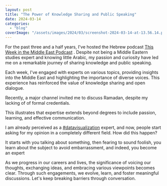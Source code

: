 ```yaml
---
layout: post
title: "The Power of Knowledge Sharing and Public Speaking"
date: 2024-03-14
categories: 
  - "blog"
coverImage: "/assets/images/2024/03/screenshot-2024-03-14-at-13.56.14.png"
---
```


For the past three and a half years, I've hosted the Hebrew podcast [This Week in the Middle East Podcast](https://www.linkedin.com/company/this-week-in-the-middle-east-podcast/) . Despite not being a Middle Eastern studies expert and knowing little Arabic, my passion and curiosity have led me on a remarkable journey of sharing knowledge and public speaking.

Each week, I've engaged with experts on various topics, providing insights into the Middle East and highlighting the importance of diverse voices. This experience has reinforced the value of knowledge sharing and open dialogue.

Recently, a major channel invited me to discuss Ramadan, despite my lacking of of formal credentials.

This illustrates that expertise extends beyond degrees to include passion, learning, and effective communication. 

I am already perceived as a [#datavisualization](https://www.linkedin.com/feed/hashtag/?keywords=datavisualization&highlightedUpdateUrns=urn%3Ali%3Aactivity%3A7174010530079100928) expert, and now, people start asking for my opinion in a completely different field. How did this happen? 

It starts with you talking about something, then fearing to sound foolish, you learn about the subject to avoid embarrassment, and indeed, you become an expert

As we progress in our careers and lives, the significance of voicing our thoughts, exchanging ideas, and embracing various viewpoints becomes clear. Through such engagements, we evolve, learn, and foster meaningful discussions. Let's keep breaking barriers through conversation.
